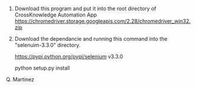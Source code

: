 1) Download this program and put it into the root directory of CrossKnowledge Automation App
	https://chromedriver.storage.googleapis.com/2.28/chromedriver_win32.zip

2) Download the dependancie and running this command into the "selenuim-3.3.0" directory.
	
	https://pypi.python.org/pypi/selenium v3.3.0

	python setup.py install

Q. Martinez
